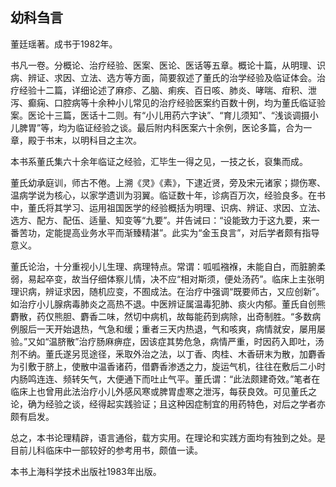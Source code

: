 ## 幼科刍言

董廷瑶著。成书于1982年。

书凡一卷。分概论、治疗经验、医案、医论、医话等五章。概论十篇，从明理、识病、辨证、求因、立法、选方等方面，简要叙述了董氏的治学经验及临证体会。治疗经验十二篇，详细论述了麻疹、乙脑、痢疾、百日咳、肺炎、哮喘、疳积、泄泻、癫痫、口腔病等十余种小儿常见的治疗经验医案约百数十例，均为董氏临证验案。医论十三篇，医话十二则。有“小儿用药六字诀”、“育儿须知”、“浅谈调摄小儿脾胃”等，均为临证经验之谈。最后附内科医案六十余例，医论多篇，合为一章，殿于书末，以明科目之主次。

本书系董氏集六十余年临证之经验，汇毕生一得之见，一技之长，裒集而成。

董氏幼承庭训，师古不倦。上溯《灵》《素》，下逮近贤，旁及宋元诸家；撷伤寒、温病学说为核心，以家学遗训为羽翼。临证数十年，诊病百万次，经验良多。在书中，董氏将其学习、运用祖国医学的经验概括为明理、识病、辨证、求因、立法、选方、配方、配伍、适量、知变等“九要”。并告诫曰：“设能致力于这九要，来一番苦功，定能提高业务水平而渐臻精湛”。此实为“金玉良言”，对后学者颇有指导意义。

董氏论治，十分重视小儿生理、病理特点。常谓：呱呱襁褓，未能自白，而脏腑柔弱，易起卒变，故当仔细体察儿情，决不应“相对斯须，便处汤药”。临床上主张明理识病，辨证求因，随机应变，不囿成法。在治疗中强调“既要师古，又应创新”。如治疗小儿腺病毒肺炎之高热不退。中医辨证属温毒犯肺、痰火内郁。董氏自创熊麝散，药仅熊胆、麝香二味，然切中病机，故每能药到病除，出奇制胜。“多数病例服后一天开始退热，气急和缓；重者三天内热退，气和咳爽，病情就安，屡用屡验。”又如“温脐散”治疗肠麻痹症，因该症其势危急，病情严重，时因药入即吐，汤剂不纳。董氏遂另觅途径，釆取外治之法，以丁香、肉桂、木香研末为散，加麝香为引敷于脐上，使散中温香诸药，借麝香渗透之力，旋运气机，往往在敷后二小时内肠鸣连连、频转矢气，大便通下而吐止气平。董氏谓：“此法颇建奇效。”笔者在临床上也曾用此法治疗小儿外感风寒或脾胃虚寒之泄泻，每获良效。可见董氏之论，确为经验之谈，经得起实践验证；且这种因症制宜的用药特色，对后之学者亦颇有启发。

总之，本书论理精辟，语言通俗，载方实用。在理论和实践方面均有独到之处。是目前儿科临床中一部较好的参考用书，颇值一读。

本书上海科学技术出版社1983年出版。
